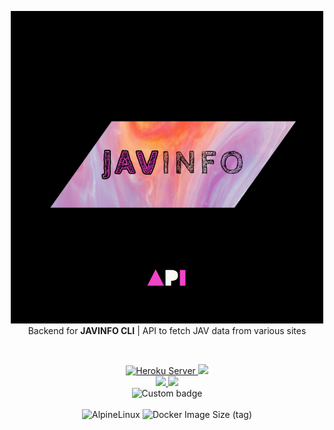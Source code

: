 <p align="center">
    <div align="center">
        <img src="api/html/images/logo.png" alt="logo">
    </div>
    <div align="center">Backend for <b>JAVINFO CLI</b> | API to fetch JAV data from various sites
    </div>
</p>

<br>

<p align="center">
    <div align="center">
        <a href="https://javinfo-api.herokuapp.com">
            <img src="https://img.shields.io/website?url=https%3A%2F%2Fjavinfo-api-dev.herokuapp.com%2Fcheck&up_color=c47fd5&up_message=Online&down_color=e57474&down_message=Offline&style=for-the-badge&logo=heroku&label=JAVINFO%20API&labelColor=232a2d" alt="Heroku Server">
        </a>
        <a href="https://javinfo-api.up.railway.app">
            <img src="https://img.shields.io/website?url=http%3A%2F%2Fjavinfo-api.up.railway.app%2Fcheck&up_color=c47fd5&up_message=Online&down_color=e57474&down_message=Offline&style=for-the-badge&logo=railway&label=JAVINFO%20API&labelColor=232a2d">
        </a>
    </div>
    <div align="center">
        <a href="https://app.codacy.com/gh/iamrony777/JavInfo-api">
            <img src="https://img.shields.io/codacy/grade/5f4cc6df4a8d4034b19abe5d6c747009?style=for-the-badge&logo=codacy&labelColor=232a2d&color=8ccf7e">
        </a>
        <img src="https://img.shields.io/github/license/iamrony777/javinfo-api?style=for-the-badge&labelColor=232a2d&color=8ccf7e">
    <div>
        <img alt="Custom badge" src="https://img.shields.io/endpoint?color=67b0e8&labelColor=232a2d&style=for-the-badge&url=https%3A%2F%2Fraw.githubusercontent.com%2Fiamrony777%2FJavInfo-api%2Fdev%2Fdocs%2Fversion">
    <br>
    <br>
    <img alt="AlpineLinux" src="https://img.shields.io/badge/Built%20on-Alpine%20Linux-lightblue?style=for-the-badge&logo=AlpineLinux&labelColor=232a2d&color=67b0e8">
    <img alt="Docker Image Size (tag)" src="https://img.shields.io/docker/image-size/iamrony777/javinfo-api/railway-latest?logo=Docker&style=for-the-badge&labelColor=232a2d&color=67b0e8&logoColor=67b0e8">
    <br>
</p>
